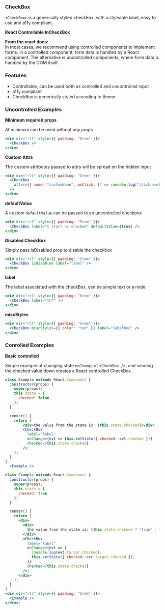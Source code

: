 ### CheckBox

`<CheckBox>` is a generically styled checkBox, with a styleable label, easy to use and a11y compliant.

**React Controllable InCheckBox**

**From the react docs:**  
In most cases, we recommend using controlled components to implement forms. In a controlled component, form data is handled by a React component. The alternative is uncontrolled components, where form data is handled by the DOM itself.

### Features

* Controllable, can be used both as controlled and uncontrolled input
* a11y compliant
* CheckBox is generically styled according to theme

### Uncontrolled Examples

**Minimum required props**

At minimum can be used without any props

```jsx
<div dir="rtl" style={{ padding: "5rem" }}>
  <CheckBox />
</div>
```

**Custom Attrs**

The custom attributes passed to attrs will be spread on the hidden input

```jsx
<div dir="rtl" style={{ padding: "5rem" }}>
  <CheckBox
    attrs={{ name: "customName", onClick: () => console.log("click working") }}
  />
</div>
```

**defaultValue**

A custom `defaultValue` can be passed to an uncontrolled checkbox

```jsx
<div dir="rtl" style={{ padding: "5rem" }}>
  <CheckBox label="I start as checked" defaultValue={true} />
</div>
```

**Disabled CheckBox**

Simply pass isDisabled prop to disable the checkbox

```jsx
<div dir="rtl" style={{ padding: "5rem" }}>
  <CheckBox isDisabled label="label" />
</div>
```

**label**

The label associated with the checkBox, can be simple text or a node

```jsx
<div dir="rtl" style={{ padding: "5rem" }}>
  <CheckBox label="לייבל" />
</div>
```

**miscStyles**

```jsx
<div dir="rtl" style={{ padding: "5rem" }}>
  <CheckBox miscStyles={{ color: "red" }} label="labelRed" />
</div>
```

### Conrolled Examples

**Basic controlled**

Simple example of changing state `onChange` of `<CheckBox />`, and sending the checked value down creates a React controlled CheckBox.

```jsx static
class Example extends React.Component {
  constructor(props) {
    super(props);
    this.state = {
      checked: false,
    };
  }

  render() {
    return (
        <div>the value from the state is: {this.state.checked}</div>
        <CheckBox
          label="label"
          onChange={evt => this.setState({ checked: evt.checked })}
          checked={this.state.checked}
        />;
    );
  }
}
  <Example />
```

```jsx
class Example extends React.Component {
  constructor(props) {
    super(props);
    this.state = {
      checked: true
    };
  }

  render() {
    return (
      <div>
        <div>
          the value from the state is: {this.state.checked ? "true" : "false"}
        </div>
        <CheckBox
          label="label"
          onChange={evt => {
            console.log(evt.target.checked);
            this.setState({ checked: evt.target.checked });
          }}
          checked={this.state.checked}
        />;
      </div>
    );
  }
}
<div dir="rtl" style={{ padding: "5rem" }}>
  <Example />
</div>;
```
